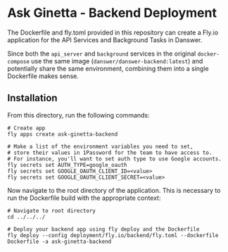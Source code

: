 # Ask Ginetta - Backend Deployment

The Dockerfile and fly.toml provided in this repository can create a Fly.io application for the API Services and Background Tasks in Danswer.

Since both the `api_server` and `background` services in the original `docker-compose` use the same image (`danswer/danswer-backend:latest`) and potentially share the same environment, combining them into a single Dockerfile makes sense.

## Installation

From this directory, run the following commands:

```
# Create app
fly apps create ask-ginetta-backend

# Make a list of the environment variables you need to set,
# store their values in 1Password for the team to have access to.
# For instance, you'll want to set auth type to use Google accounts.
fly secrets set AUTH_TYPE=google_oauth
fly secrets set GOOGLE_OAUTH_CLIENT_ID=<value>
fly secrets set GOOGLE_OAUTH_CLIENT_SECRET=<value>
```

Now navigate to the root directory of the application. This is necessary to run the Dockerfile build with the appropriate context:

```
# Navigate to root directory
cd ../../../

# Deploy your backend app using fly deploy and the Dockerfile
fly deploy --config deployment/fly.io/backend/fly.toml --dockerfile Dockerfile -a ask-ginetta-backend
```
